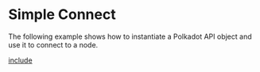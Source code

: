 # Simple Connect

The following example shows how to instantiate a Polkadot API object and use it to connect to a node.

[include](index.js)
